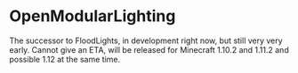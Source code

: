 # OpenModularLighting

The successor to FloodLights, in development right now, but still very very early. Cannot give an ETA, will be released
for Minecraft 1.10.2 and 1.11.2 and possible 1.12 at the same time.
